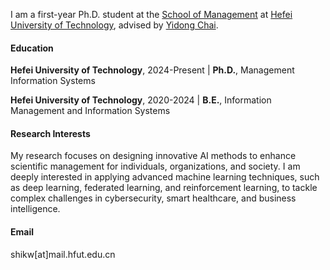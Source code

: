 I am a first-year Ph.D. student at the [School of Management](https://som.hfut.edu.cn) at [Hefei University of Technology](https://www.hfut.edu.cn), advised by [Yidong Chai](http://faculty.hfut.edu.cn/chaiyidong/zh_CN/index.htm). 

#### Education

**Hefei University of Technology**, 2024-Present | **Ph.D.**, Management Information Systems

**Hefei University of Technology**, 2020-2024 | **B.E.**, Information Management and Information Systems

#### Research Interests
My research focuses on designing innovative AI methods to enhance scientific management for individuals, organizations, and society. I am deeply interested in applying advanced machine learning techniques, such as deep learning, federated learning, and reinforcement learning, to tackle complex challenges in cybersecurity, smart healthcare, and business intelligence.

#### Email 
shikw[at]mail.hfut.edu.cn
